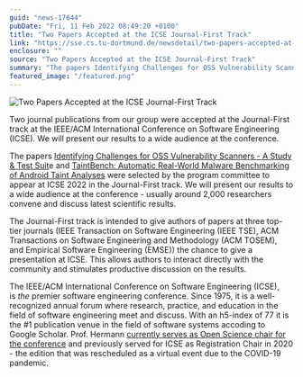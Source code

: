 ```yaml
---
guid: "news-17644"
pubDate: "Fri, 11 Feb 2022 08:49:20 +0100"
title: "Two Papers Accepted at the ICSE Journal-First Track"
link: "https://sse.cs.tu-dortmund.de/newsdetail/two-papers-accepted-at-the-icse-journal-first-track-17644/"
enclosure: ""
source: "Two Papers Accepted at the ICSE Journal-First Track"
summary: "The papers Identifying Challenges for OSS Vulnerability Scanners - A Study & Test Suit e and TaintBench: Automatic Real-World Malware Benchmarking of Android Taint Analyses were selected by the program committee to appear at ICSE 2022 in the Journal-First track."
featured_image: "/featured.png"
---
```

![Two Papers Accepted at the ICSE Journal-First Track](/featured.png)

Two journal publications from our group were accepted at the Journal-First track at the IEEE/ACM International Conference on Soft­ware Engineering (ICSE). We will present our results to a wide audience at the conference.

The papers [Identifying Challenges for OSS Vulnerability Scanners - A Study & Test Suit](https://doi.org/10.1109/TSE.2021.3101739)e and [TaintBench: Automatic Real-World Malware Benchmarking of Android Taint Analyses](https://doi.org/10.1007/s10664-021-10013-5) were selected by the program committee to appear at ICSE 2022 in the Journal-First track. We will present our results to a wide audience at the conference - usually around 2,000 researchers convene and discuss latest scientific results.

The Journal-First track is intended to give authors of papers at three top-tier journals (IEEE Transaction on Software Engineering (IEEE TSE), ACM Transactions on Software Engineering and Methodology (ACM TOSEM), and Empirical Software Engineering (EMSE)) the chance to give a presentation at ICSE. This allows authors to interact directly with the community and stimulates productive discussion on the results.

The IEEE/ACM International Conference on Soft­ware Engineering (ICSE), is *the* premier software engineering con­fe­rence. Since 1975, it is a well-recognized annual forum where re­search, practice, and education in the field of software engineering meet and discuss. With an h5-index of 77 it is the #1 publication venue in the field of software systems accoding to Google Scholar. Prof. Hermann [currently serves as Open Science chair for the conference](//newsdetail/news/ben-hermann-is-open-science-chair-for-icse22-12837/) and previously served for ICSE as Registration Chair in 2020 - the edition that was rescheduled as a virtual event due to the COVID-19 pandemic.
